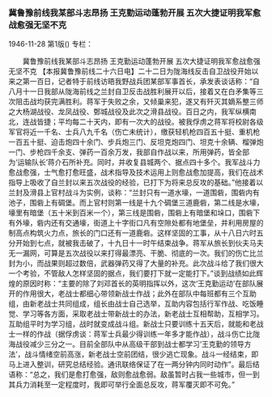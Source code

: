 ### 冀鲁豫前线我某部斗志昂扬  王克勤运动蓬勃开展  五次大捷证明我军愈战愈强无坚不克

1946-11-28
第1版()
专栏：

　　冀鲁豫前线我某部斗志昂扬
    王克勤运动蓬勃开展
    五次大捷证明我军愈战愈强无坚不克
    【本报冀鲁豫前线二十六日电】二十二日为陇海线反击自卫战役开始以来之第一百日，记者特于前线访晤我野战兵团某部军事首长，承发表谈话称：“自八月十一日我部从陇海前线之兰封自卫反击战胜利展开以后，接着又在白矛集等三次阻击战均获完满胜利。蒋军于失败之余，又倾巢来犯，遂又有歼灭其嫡系整三师之大杨湖战役、龙凤战役、鄄城战役及此次之滑县战役。百日之内，我军纵横南北，连战皆捷；平均每二十天内，即有一次大的战役。被我俘虏之蒋军将校尉各级军官将近一千名、士兵八九千名（伤亡未统计），缴获轻机枪四百五十挺、重机枪一百五十挺、迫击炮四十余门、步兵炮三门、反坦克炮四门、坦克十余辆、榴弹炮一门、步枪四千余支、弹药一百余万发，我部自作战以来，所用弹药，皆全部为‘运输队长’蒋介石所补充。同时，并收复县城两个、据点四十多个。我军战斗力愈战愈强，士气愈打愈旺盛，战术指导及技术运用上则愈战愈加提高，我们在战术指导上吸收了自兰封以来五次战役的经验，已打下为将来总反攻的基础。”他接着以兰封及滑县上官村战斗为实例，谈称：“兰封只有一道水壕，一道围砦，围砦内有池子，围砦上有碉堡。而上官村则第一线是十九个碉堡三道鹿砦，第二线是水壕，壕里有暗堡（五十米到百米一个），第三线是围砦，围砦上有暗堡和垛口，围砦下有外壕，砦内还有交通壕，街道上十字街口凡有空隙处都有地堡垒，并利用房屋的制高点构筑火力点，旅长的门口还有一道鹿砦。这样坚固的工事，从十八日六时五分开始到七点，就被我击破了，十九日十一时午结束战争。蒋军从旅长到伙夫马夫无一漏网，可算是五次战役以来打得最漂亮、干脆、彻底的一次。我们的伤亡比兰封为小，而战果则超过数倍，武器弹药又得了大量的补充。此次战斗给了我们很大一个考验，不管敌人怎样坚固的据点，我们要打下就一定能打下。”谈到战绩如此辉煌的原因时称：“主要的除了刘邓首长的英明指挥以外，这次‘王克勤运动’在部队展开的作用很大，老战士都细心带领新战士作战；此外在部队中每班都有三个互助组，由新老战士共同组成，组长由战士自己选举，互助内容包括行军作战、吃饭睡觉、学习等各方面，采取老战士带新战士的办法，新老战士互相帮助，互相学习。互助组平时为学习组，战时就变成战斗组。新战士只要训练十五天后，就能和老战士一样的作战（据俘虏谈：蒋军士兵最少得训练一年多才能作战），战斗伤亡比陇海战役减少三分之一。目前全部队中从高级干部到战士都学习‘王克勤的领导方法’，战斗情绪空前高涨，新老战士空前团结，很少逃亡现象。战斗一经结束，即马上进入整训，研究总结经验。通讯联络保证了在一两分钟内同时动作”。最后结语称：“总之，我们是愈打愈强，敌则愈战愈弱。敌虽暂时占我一些城市，但一到其兵力消耗至一定程度时，我即可举行全面总反攻，蒋军覆灭即不可免。”
